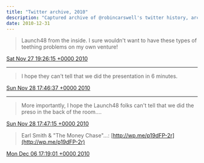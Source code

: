 ```yaml
---
title: "Twitter archive, 2010"
description: "Captured archive of @robincarswell's twitter history, archived for posterity"
date: 2010-12-31
---
```

> Launch48 from the inside. I sure wouldn't want to have these types of teething problems on my own venture!

[Sat Nov 27 19:26:15 +0000 2010](https://twitter.com/robincarswell/status/8602520582623232)

----

> I hope they can't tell that we did the presentation in 6 minutes.

[Sun Nov 28 17:46:37 +0000 2010](https://twitter.com/robincarswell/status/8939837214167040)

----

> More importantly, I hope the Launch48 folks can't tell that we did the preso in the back of the room....

[Sun Nov 28 17:47:15 +0000 2010](https://twitter.com/robincarswell/status/8939993800114176)
> Earl Smith & "The Money Chase"...: [http://wp.me/p19dFP-2r](http://wp.me/p19dFP-2r)

[Mon Dec 06 17:19:01 +0000 2010](https://twitter.com/robincarswell/status/11831993452990464)

